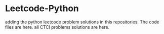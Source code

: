 # Leetcode-Python
adding the python leetcode problem solutions in this repositories. 
The code files are here.
all CTCI problems solutions are here.






























































































































































































































































































































































































































































































































































































































































































































































































































































































































































































































































































































































































































































































